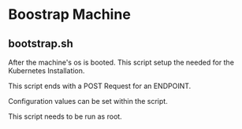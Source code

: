 # Boostrap Machine

## bootstrap.sh

After the machine's os is booted. This script setup the needed for the Kubernetes Installation.

This script ends with a POST Request for an ENDPOINT.

Configuration values can be set within the script.

This script needs to be run as root.
